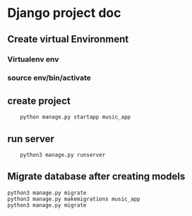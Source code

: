 
# Django project doc

## Create virtual Environment
### Virtualenv env
### source env/bin/activate

## create project
```
    python manage.py startapp music_app 
```
## run server
```
    python3 manage.py runserver
```

## Migrate database after creating models
```
python3 manage.py migrate
python3 manage.py makemigrations music_app
python3 manage.py migrate
```